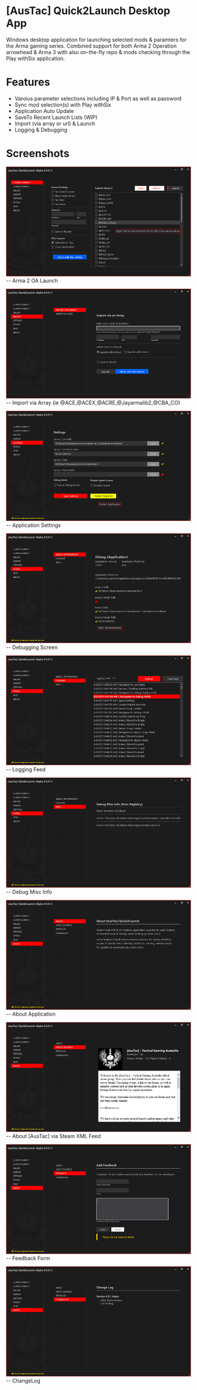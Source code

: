 
# [AusTac] Quick2Launch Desktop App

Windows desktop application for launching selected mods & paramters for the Arma gaming series. Combined support for both Arma 2 Operation arrowhead & Arma 3 with also on-the-fly repo & mods checking through the Play withSix application.


# Features

- Varoius parameter selections including IP & Port as well as password
- Sync mod selection(s) with Play withSix
- Application Auto Update
- SaveTo Recent Launch Lists (WIP)
- Import (via array or url) & Launch
- Logging & Debugging


# Screenshots

![alt tag](https://raw.githubusercontent.com/AusTac/AusTacQuick2Launch/master/media/ImageA.jpg)
 -- Arma 2 OA Launch
 
 

![alt tag](https://raw.githubusercontent.com/AusTac/AusTacQuick2Launch/master/media/ImageB.jpg)
 -- Import via Array (ie @ACE,@ACEX,@ACRE,@Jayarmalib2,@CBA_CO)
 
 

![alt tag](https://raw.githubusercontent.com/AusTac/AusTacQuick2Launch/master/media/ImageC.jpg)
 -- Application Settings
 
 

![alt tag](https://raw.githubusercontent.com/AusTac/AusTacQuick2Launch/master/media/ImageD.jpg)
 -- Debugging Screen
 
 

![alt tag](https://raw.githubusercontent.com/AusTac/AusTacQuick2Launch/master/media/ImageE.jpg)
 -- Logging Feed
 
 

![alt tag](https://raw.githubusercontent.com/AusTac/AusTacQuick2Launch/master/media/ImageF.jpg)
 -- Debug Misc Info
 
 

![alt tag](https://raw.githubusercontent.com/AusTac/AusTacQuick2Launch/master/media/ImageG.jpg)
 -- About Application
 
 

![alt tag](https://raw.githubusercontent.com/AusTac/AusTacQuick2Launch/master/media/ImageH.jpg)
 -- About [AusTac] via Steam XML Feed
 
 

![alt tag](https://raw.githubusercontent.com/AusTac/AusTacQuick2Launch/master/media/ImageI.jpg)
 -- Feedback Form
 
 

![alt tag](https://raw.githubusercontent.com/AusTac/AusTacQuick2Launch/master/media/ImageJ.jpg)
 -- ChangeLog
 
 
